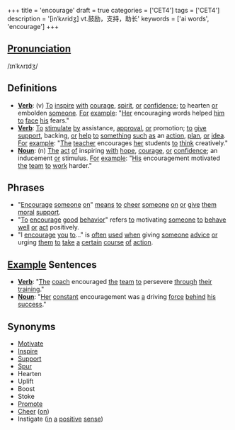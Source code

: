 +++
title = 'encourage'
draft = true
categories = ['CET4']
tags = ['CET4']
description = '[inˈkʌridʒ] vt.鼓励，支持，助长'
keywords = ['ai words', 'encourage']
+++

## [Pronunciation](/en/post/pronunciation/)
/ɪnˈkʌrɪdʒ/

## Definitions
- **[Verb](/en/post/verb/)**: (v) [To](/en/post/to/) [inspire](/en/post/inspire/) [with](/en/post/with/) [courage](/en/post/courage/), [spirit](/en/post/spirit/), [or](/en/post/or/) [confidence](/en/post/confidence/); [to](/en/post/to/) hearten [or](/en/post/or/) embolden [someone](/en/post/someone/). [For](/en/post/for/) [example](/en/post/example/): "[Her](/en/post/her/) encouraging words helped [him](/en/post/him/) [to](/en/post/to/) [face](/en/post/face/) [his](/en/post/his/) fears."
- **[Verb](/en/post/verb/)**: [To](/en/post/to/) [stimulate](/en/post/stimulate/) [by](/en/post/by/) assistance, [approval](/en/post/approval/), [or](/en/post/or/) promotion; [to](/en/post/to/) [give](/en/post/give/) [support](/en/post/support/), backing, [or](/en/post/or/) [help](/en/post/help/) [to](/en/post/to/) [something](/en/post/something/) [such](/en/post/such/) [as](/en/post/as/) an [action](/en/post/action/), [plan](/en/post/plan/), [or](/en/post/or/) [idea](/en/post/idea/). [For](/en/post/for/) [example](/en/post/example/): "[The](/en/post/the/) [teacher](/en/post/teacher/) encourages [her](/en/post/her/) students [to](/en/post/to/) [think](/en/post/think/) creatively."
- **[Noun](/en/post/noun/)**: (n) [The](/en/post/the/) [act](/en/post/act/) [of](/en/post/of/) inspiring [with](/en/post/with/) [hope](/en/post/hope/), [courage](/en/post/courage/), [or](/en/post/or/) [confidence](/en/post/confidence/); an inducement [or](/en/post/or/) stimulus. [For](/en/post/for/) [example](/en/post/example/): "[His](/en/post/his/) encouragement motivated [the](/en/post/the/) [team](/en/post/team/) [to](/en/post/to/) [work](/en/post/work/) harder."

## Phrases
- "[Encourage](/en/post/encourage/) [someone](/en/post/someone/) [on](/en/post/on/)" [means](/en/post/means/) [to](/en/post/to/) [cheer](/en/post/cheer/) [someone](/en/post/someone/) [on](/en/post/on/) [or](/en/post/or/) [give](/en/post/give/) [them](/en/post/them/) [moral](/en/post/moral/) [support](/en/post/support/).
- "[To](/en/post/to/) [encourage](/en/post/encourage/) [good](/en/post/good/) [behavior](/en/post/behavior/)" refers [to](/en/post/to/) motivating [someone](/en/post/someone/) [to](/en/post/to/) [behave](/en/post/behave/) [well](/en/post/well/) [or](/en/post/or/) [act](/en/post/act/) positively.
- "I [encourage](/en/post/encourage/) [you](/en/post/you/) [to](/en/post/to/)..." is [often](/en/post/often/) [used](/en/post/used/) [when](/en/post/when/) giving [someone](/en/post/someone/) [advice](/en/post/advice/) [or](/en/post/or/) urging [them](/en/post/them/) [to](/en/post/to/) [take](/en/post/take/) [a](/en/post/a/) [certain](/en/post/certain/) [course](/en/post/course/) [of](/en/post/of/) [action](/en/post/action/).

## [Example](/en/post/example/) Sentences
- **[Verb](/en/post/verb/)**: "[The](/en/post/the/) [coach](/en/post/coach/) encouraged [the](/en/post/the/) [team](/en/post/team/) [to](/en/post/to/) persevere [through](/en/post/through/) [their](/en/post/their/) [training](/en/post/training/)."
- **[Noun](/en/post/noun/)**: "[Her](/en/post/her/) [constant](/en/post/constant/) encouragement was [a](/en/post/a/) driving [force](/en/post/force/) [behind](/en/post/behind/) [his](/en/post/his/) [success](/en/post/success/)."

## Synonyms
- [Motivate](/en/post/motivate/)
- [Inspire](/en/post/inspire/)
- [Support](/en/post/support/)
- [Spur](/en/post/spur/)
- Hearten
- Uplift
- Boost
- Stoke
- [Promote](/en/post/promote/)
- [Cheer](/en/post/cheer/) ([on](/en/post/on/))
- Instigate ([in](/en/post/in/) [a](/en/post/a/) [positive](/en/post/positive/) [sense](/en/post/sense/))
